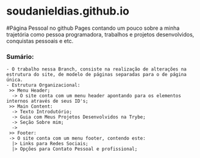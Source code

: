 # soudanieldias.github.io
#Página Pessoal no github Pages contando um pouco sobre a minha trajetória como pessoa programadora, trabalhos e projetos desenvolvidos, conquistas pessoais e etc.

### Sumário:
    - O trabalho nessa Branch, consiste na realização de alterações na estrutura do site, de modelo de páginas separadas para o de página única.
    - Estrutura Organizacional:
     >> Menu Header;
      -> O site conta com um menu header apontando para os elementos internos através de seus ID's;
     >> Main Content:
      -> Texto Introdutório;
      -> Guia com Meus Projetos Desenvolvidos na Trybe;
      -> Seção Sobre mim;
      -> 
     >> Footer:
     -> O site conta com um menu footer, contendo este:
      |> Links para Redes Sociais;
      |> Opções para Contato Pessoal e profissional;